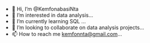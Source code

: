 - 👋 Hi, I’m @KemfonabasiNta
- 👀 I’m interested in data analysis...
- 🌱 I’m currently learning SQL ...
- 💞️ I’m looking to collaborate on data analysis projects...
- 📫 How to reach me kemfonnta@gmail.com...

<!---
KemfonabasiNta/KemfonabasiNta is a ✨ special ✨ repository because its `README.md` (this file) appears on your GitHub profile.
You can click the Preview link to take a look at your changes.
--->
